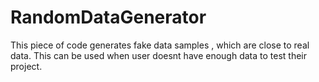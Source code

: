 # RandomDataGenerator
This piece of code generates fake data samples , which are close to real data. This can be used when user doesnt have enough data to test their project.
